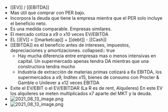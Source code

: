 - [[EV]] / [[EBITDA]]
- Mas útil que comprar con PER bajo.
- Incorpora la deuda que tiene la empresa mientra que el PER solo incluye el beneficio neto.
- Es una medida comparable. Empresas similares.
- El mercado cotiza a x9 o x10 veces EV/EBITDA
- EL [[EV]] = [[marketcap]] + [[debt]] - [[Cash]]
- [[EBITDA]] es el beneficio antes de intereses, impuestos, depreciaciones y amortizaciones.
  collapsed:: true
	- Hay mucha diferencia entre empresas mas o menos intensivas en capital. Un supermercado apenas tendra DA mientras que una constructora tendra mucho
	- Industria de extracción de materias primas cotizará a 6x EBITDA, los supermercados a x9, Inditex x15, bienes de consumo con Procter & Gamble o Unilever a x12 veces EBITDA
- Exite el EV/EBIT o el EV/EBITDAR (La R es de rent, Alquileres) En este EV los alquileres se meten multiplicados x7 aparte del MKT y la deuda.
- ![2021_08_13_image.png](https://cdn.logseq.com/%2F56d01070-0594-4012-abc9-4e9360f68812b0d2b95f-c79f-4d56-8b65-01985f92c3d12021_08_13_image.png?Expires=4782452455&Signature=c3aySFIOaR1W9fRYP61RzjAzvGSaunW00XBlCV8gQwqkG5P40ekw~TzL5gt3zNnUrKVGV9Bd8KSQYayoEqW-wMfqvJpTutetRX6IXxNWnDVrXPB6DAsBP3CQit5F0Bk~LJZyokLyM0PCDrzV5dj0bWwxjdXH44fYjwMq3EOUriY~6rgr52~-Q1s-VLWBbs3fcpSBh7TE9kOVLTPeDv4GZLFL82XviHi3u7eUTto7lCt6xBaVkpSFD5TCzW-FAm5T88JdTdJKwsI6bP5vr~4NVmcw-ZHNqL7QRBqsTZTzbfwH2O2NRRtYy3~XMDXnIf9MltH0AJAePVEI~f~TBO3ySQ__&Key-Pair-Id=APKAJE5CCD6X7MP6PTEA)
- ![2021_08_13_image.png](https://cdn.logseq.com/%2F56d01070-0594-4012-abc9-4e9360f68812adeda335-7613-421e-a574-30855a31e7812021_08_13_image.png?Expires=4782452472&Signature=KGOvWCuJwcN5SsVSujLIbzuFxnKV2i9WinicX3QENPGH8okIuESjodTyQ42NQRBwjtO~H6Ld19x3pXqJWwoLj1FDFkkWBhnrxhmKwIIWz5cTIoyNFNiw~TePLaz-5uxSfvPIljww6OAS-0ngZ0QhXDPbk~23a~pNawNzy7j59ywuxE6fXpK-7k79TeTWbawvzO5pgQR3uqYopOGp0fAb49liPXFtYuJkCG2rH4SJyumipl9S3XMjultxDb-7-l00Dz5-mewTEtk2W2oOxpOhrz4q7fDxsHQtPE2OdWhA6fBmRvmpRpdgbjIB6g6lDnhqhjQwpq8ZULCn7oTIAb5iQg__&Key-Pair-Id=APKAJE5CCD6X7MP6PTEA)